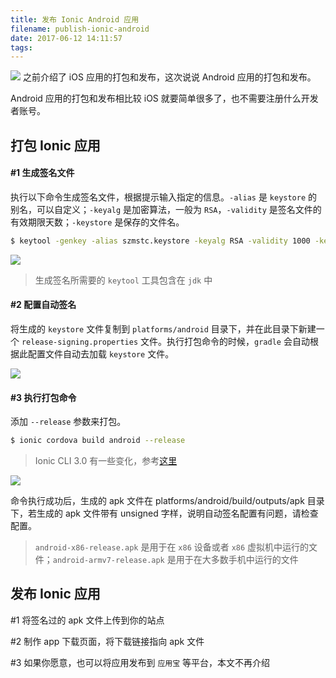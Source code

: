 ```yaml
---
title: 发布 Ionic Android 应用
filename: publish-ionic-android
date: 2017-06-12 14:11:57
tags:
---
```


![](http://jackytse-me.gz.bcebos.com/publish-ionic-android/publish-ionic-android-00001.jpg)
之前介绍了 iOS 应用的打包和发布，这次说说 Android 应用的打包和发布。

Android 应用的打包和发布相比较 iOS 就要简单很多了，也不需要注册什么开发者账号。

<!-- more -->

## 打包 Ionic 应用

#### #1 生成签名文件

执行以下命令生成签名文件，根据提示输入指定的信息。`-alias` 是 `keystore` 的别名，可以自定义；`-keyalg` 是加密算法，一般为 `RSA`，`-validity` 是签名文件的有效期限天数；`-keystore` 是保存的文件名。
```bash
$ keytool -genkey -alias szmstc.keystore -keyalg RSA -validity 1000 -keystore szmstc.keystore
```

![](http://jackytse-me.gz.bcebos.com/publish-ionic-android/publish-ionic-android-00002.png)

> 生成签名所需要的 `keytool` 工具包含在 `jdk` 中

#### #2 配置自动签名

将生成的 `keystore` 文件复制到 `platforms/android` 目录下，并在此目录下新建一个 `release-signing.properties` 文件。执行打包命令的时候，`gradle` 会自动根据此配置文件自动去加载 `keystore` 文件。

![](http://jackytse-me.gz.bcebos.com/publish-ionic-android/publish-ionic-android-00003.png)

#### #3 执行打包命令

添加 `--release` 参数来打包。
```bash
$ ionic cordova build android --release
```

> Ionic CLI 3.0 有一些变化，参考[这里](http://ionicframework.com/docs/cli/cordova/build/)

![](http://jackytse-me.gz.bcebos.com/publish-ionic-android/publish-ionic-android-00004.png)

命令执行成功后，生成的 apk 文件在 platforms/android/build/outputs/apk 目录下，若生成的 apk 文件带有 unsigned 字样，说明自动签名配置有问题，请检查配置。

> `android-x86-release.apk` 是用于在 `x86` 设备或者 `x86` 虚拟机中运行的文件；`android-armv7-release.apk` 是用于在大多数手机中运行的文件

## 发布 Ionic 应用

#1 将签名过的 apk 文件上传到你的站点

#2 制作 app 下载页面，将下载链接指向 apk 文件

#3 如果你愿意，也可以将应用发布到 `应用宝` 等平台，本文不再介绍
